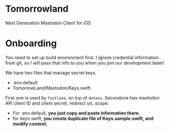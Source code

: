 Tomorrowland
===================

Next Generation Mastodon Client for iOS

Onboarding
===================

You need to set up build environment first.
I ignore credential information from git, so I will pass that info to you when you join our development team!

We have two files that manage secret keys.

- .env.default
- TomorrowLand/Mastodon/Keys.swift

First one is used by `fastlane`, on top of `dotenv`.
Secondone has mastodon API client ID and client secret, redirect uri, scope.

* For .env.default, **you just copy and paste information there.**
* for keys.swift, **you create duplicate file of Keys.sample.swift, and modify content.**
